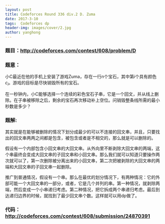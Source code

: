 ```yaml
---
layout: post
title: Codeforces Round 336 div.2 D. Zuma
date: 2017-3-10
tags:  Codeforces dp
header-img: images/cover/2.jpg
author: yanghong
---
```


### 题目：http://codeforces.com/contest/608/problem/D

### 题意：
小C最近在他的手机上安装了游戏Zuma，存在一行$n$个宝石，其中第$i$个具有颜色$c_i$。游戏的目标是尽快销毁所有的宝石。

在一秒钟内，小C能够选择一个连续的彩色宝石子串，它是一个回文，并从线上删除。在子串被移除之后，剩余的宝石再次移动补上空位。问销毁整条线所需的最小秒数是多少？

<!--more-->

### 题解:

其实就是在能够被删除的情况下划分成最少的可以不连接的回文串，并且，只要找出的回文串两两之间都是包含，被包含或者是不相交的，那么就是可以删除的。

假设有一个内部包含小回文串的大回文串。从外向里不断剥除大回文串的两端，这个串最终会变成大回文串的子回文串和小回文串。那么我们就可以知道只要操作两次就可以了，第一次删除被分离出来的小回文串，第二次把被剥除的大回文串的两端和大回文串的子回文串一起删除。

推广到普通情况，假设有一个串。那么在最优的划分情况下，有两种情况：它的外部可能一个大回文串的一部分，或者，它是几个并列的串。第一种情况，就剥除两端，然后变成一个小串递归考虑。第二种情况，把它拆成两个串递归考虑。最后到达递归边界的时候，就找到了最少回文串个数。这样就可以用dp做了。

### 代码：http://codeforces.com/contest/608/submission/24870391